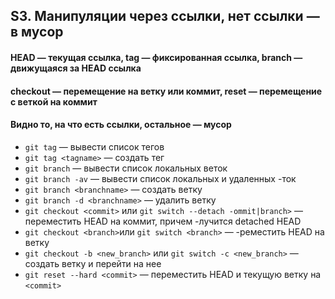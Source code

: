 ## S3. Манипуляции через ссылки, нет ссылки — в мусор
#### HEAD — текущая ссылка, tag — фиксированная ссылка, branch — движущаяся за HEAD ссылка
#### checkout — перемещение на ветку или коммит, reset — перемещение с веткой на коммит
#### Видно то, на что есть ссылки, остальное — мусор
- `git tag` — вывести список тегов
- `git tag <tagname>` — создать тег
- `git branch` — вывести список локальных веток
- `git branch -av` — вывести список локальных и удаленных -ток
- `git branch <branchname>` — создать ветку
- `git branch -d <branchname>` — удалить ветку
- `git checkout <commit>` или `git switch --detach -ommit|branch>` — переместить HEAD на коммит, причем -лучится detached HEAD
- `git checkout <branch>`или `git switch <branch>` — -реместить HEAD на ветку
- `git checkout -b <new_branch>` или `git switch -c <new_branch>` — создать ветку и перейти на нее
- `git reset --hard <commit>` — переместить HEAD и текущую ветку на `<commit>`